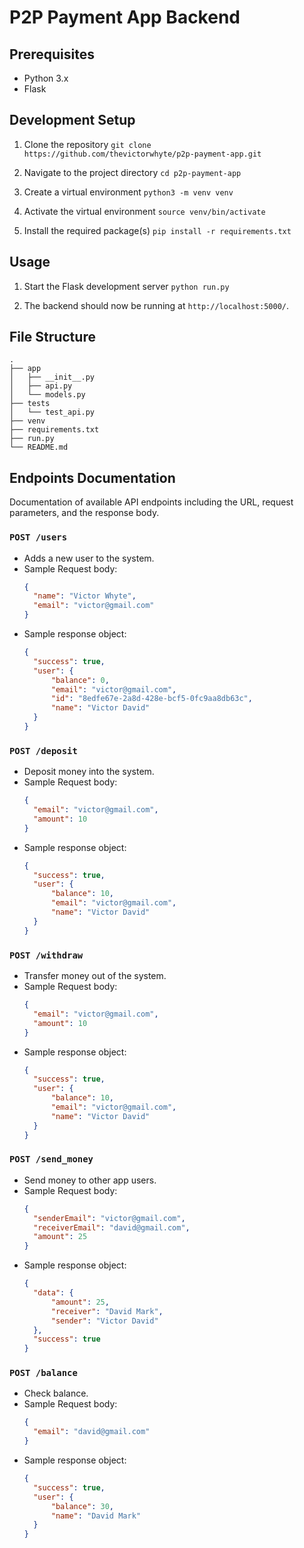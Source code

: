 # P2P Payment App Backend

## Prerequisites
- Python 3.x
- Flask


## Development Setup
1. Clone the repository
`git clone https://github.com/thevictorwhyte/p2p-payment-app.git`

2. Navigate to the project directory
`cd p2p-payment-app`

3. Create a virtual environment
`python3 -m venv venv`

4. Activate the virtual environment
`source venv/bin/activate`

5. Install the required package(s)
`pip install -r requirements.txt`


## Usage
1. Start the Flask development server
`python run.py`

2. The backend should now be running at `http://localhost:5000/`.

## File Structure

```
.
├── app
│   ├── __init__.py
│   ├── api.py
│   └── models.py
├── tests
│   └── test_api.py
├── venv
├── requirements.txt
├── run.py
└── README.md
```

## Endpoints Documentation
Documentation of available API endpoints including the URL, request parameters, and the response body.

### `POST /users`
- Adds a new user to the system.
- Sample Request body:
  ```json
  {
    "name": "Victor Whyte",
    "email": "victor@gmail.com"
  }
  ```
- Sample response object:
  ```json
  {
    "success": true,
    "user": {
        "balance": 0,
        "email": "victor@gmail.com",
        "id": "8edfe67e-2a8d-428e-bcf5-0fc9aa8db63c",
        "name": "Victor David"
    }
  }
  ```

### `POST /deposit`
- Deposit money into the system.
- Sample Request body:
  ```json
  {
    "email": "victor@gmail.com",
    "amount": 10
  }
  ```
- Sample response object:
  ```json
  {
    "success": true,
    "user": {
        "balance": 10,
        "email": "victor@gmail.com",
        "name": "Victor David"
    }
  }
  ```

### `POST /withdraw`
- Transfer money out of the system.
- Sample Request body:  
  ```json
  {
    "email": "victor@gmail.com",
    "amount": 10
  }
  ```
- Sample response object:
  ```json
  {
    "success": true,
    "user": {
        "balance": 10,
        "email": "victor@gmail.com",
        "name": "Victor David"
    }
  }
  ```

### `POST /send_money`
- Send money to other app users.
- Sample Request body:  
  ```json
  {
    "senderEmail": "victor@gmail.com",
    "receiverEmail": "david@gmail.com",
    "amount": 25
  }
  ```
- Sample response object:
  ```json
  {
    "data": {
        "amount": 25,
        "receiver": "David Mark",
        "sender": "Victor David"
    },
    "success": true
  }
  ```

### `POST /balance`
- Check balance.
- Sample Request body:  
  ```json
  {
    "email": "david@gmail.com"
  }
  ```
- Sample response object:
  ```json
  {
    "success": true,
    "user": {
        "balance": 30,
        "name": "David Mark"
    }
  }
  ```


